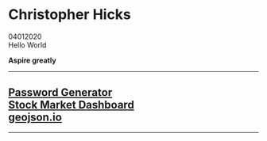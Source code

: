 <link rel="stylesheet" type="text/css" href="index.css">

# Christopher Hicks
04012020  
Hello World  

**Aspire greatly**

---
[Password Generator](/pass_generator.html)  
[Stock Market Dashboard](/data-vis/data-vis.html)  
[geojson.io](/geojson.io/index.html)  
---
<div id="contact"></div>

---
<script type="text/javascript" src="index.js"></script>
